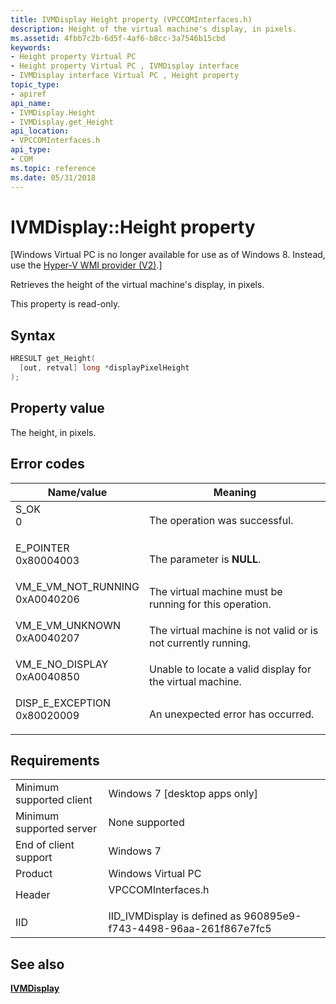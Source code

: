 ```yaml
---
title: IVMDisplay Height property (VPCCOMInterfaces.h)
description: Height of the virtual machine's display, in pixels.
ms.assetid: 4fbb7c2b-6d5f-4af6-b8cc-3a7546b15cbd
keywords:
- Height property Virtual PC
- Height property Virtual PC , IVMDisplay interface
- IVMDisplay interface Virtual PC , Height property
topic_type:
- apiref
api_name:
- IVMDisplay.Height
- IVMDisplay.get_Height
api_location:
- VPCCOMInterfaces.h
api_type:
- COM
ms.topic: reference
ms.date: 05/31/2018
---
```


# IVMDisplay::Height property

\[Windows Virtual PC is no longer available for use as of Windows 8. Instead, use the [Hyper-V WMI provider (V2)](https://docs.microsoft.com/windows/desktop/HyperV_v2/windows-virtualization-portal).\]

Retrieves the height of the virtual machine's display, in pixels.

This property is read-only.

## Syntax


```C++
HRESULT get_Height(
  [out, retval] long *displayPixelHeight
);
```



## Property value

The height, in pixels.

## Error codes



| Name/value                                                                                                                                                         | Meaning                                                                  |
|--------------------------------------------------------------------------------------------------------------------------------------------------------------------|--------------------------------------------------------------------------|
| <dl> <dt>S\_OK</dt> <dt>0</dt> </dl>                            | The operation was successful.<br/>                                 |
| <dl> <dt>E\_POINTER</dt> <dt>0x80004003</dt> </dl>              | The parameter is **NULL**.<br/>                                    |
| <dl> <dt>VM\_E\_VM\_NOT\_RUNNING</dt> <dt>0xA0040206</dt> </dl> | The virtual machine must be running for this operation.<br/>       |
| <dl> <dt>VM\_E\_VM\_UNKNOWN</dt> <dt>0xA0040207</dt> </dl>      | The virtual machine is not valid or is not currently running.<br/> |
| <dl> <dt>VM\_E\_NO\_DISPLAY</dt> <dt>0xA0040850</dt> </dl>      | Unable to locate a valid display for the virtual machine.<br/>     |
| <dl> <dt>DISP\_E\_EXCEPTION</dt> <dt>0x80020009</dt> </dl>      | An unexpected error has occurred.<br/>                             |



## Requirements



|                                     |                                                                                               |
|-------------------------------------|-----------------------------------------------------------------------------------------------|
| Minimum supported client<br/> | Windows 7 \[desktop apps only\]<br/>                                                    |
| Minimum supported server<br/> | None supported<br/>                                                                     |
| End of client support<br/>    | Windows 7<br/>                                                                          |
| Product<br/>                  | Windows Virtual PC<br/>                                                                 |
| Header<br/>                   | <dl> <dt>VPCCOMInterfaces.h</dt> </dl> |
| IID<br/>                      | IID\_IVMDisplay is defined as 960895e9-f743-4498-96aa-261f867e7fc5<br/>                 |



## See also

<dl> <dt>

[**IVMDisplay**](ivmdisplay.md)
</dt> </dl>

 

 





